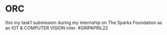 # ORC

this my task1 submission during my internship on The Sparks Foundation as an IOT & COMPUTER VISION inter.
#GRIPAPRIL22

